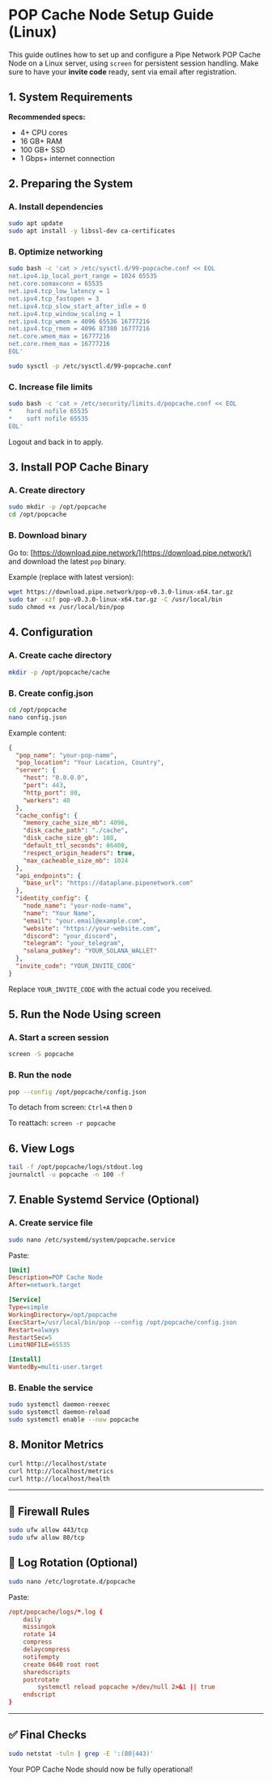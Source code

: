 # POP Cache Node Setup Guide (Linux)

This guide outlines how to set up and configure a Pipe Network POP Cache Node on a Linux server, using `screen` for persistent session handling. Make sure to have your **invite code** ready, sent via email after registration.

## 1. System Requirements

**Recommended specs:**

* 4+ CPU cores
* 16 GB+ RAM
* 100 GB+ SSD
* 1 Gbps+ internet connection

## 2. Preparing the System

### A. Install dependencies

```bash
sudo apt update
sudo apt install -y libssl-dev ca-certificates
```

### B. Optimize networking

```bash
sudo bash -c 'cat > /etc/sysctl.d/99-popcache.conf << EOL
net.ipv4.ip_local_port_range = 1024 65535
net.core.somaxconn = 65535
net.ipv4.tcp_low_latency = 1
net.ipv4.tcp_fastopen = 3
net.ipv4.tcp_slow_start_after_idle = 0
net.ipv4.tcp_window_scaling = 1
net.ipv4.tcp_wmem = 4096 65536 16777216
net.ipv4.tcp_rmem = 4096 87380 16777216
net.core.wmem_max = 16777216
net.core.rmem_max = 16777216
EOL'

sudo sysctl -p /etc/sysctl.d/99-popcache.conf
```

### C. Increase file limits

```bash
sudo bash -c 'cat > /etc/security/limits.d/popcache.conf << EOL
*    hard nofile 65535
*    soft nofile 65535
EOL'
```

Logout and back in to apply.

## 3. Install POP Cache Binary

### A. Create directory

```bash
sudo mkdir -p /opt/popcache
cd /opt/popcache
```

### B. Download binary

Go to: [https://download.pipe.network/](https://download.pipe.network/) and download the latest `pop` binary.

Example (replace with latest version):

```bash
wget https://download.pipe.network/pop-v0.3.0-linux-x64.tar.gz
sudo tar -xzf pop-v0.3.0-linux-x64.tar.gz -C /usr/local/bin
sudo chmod +x /usr/local/bin/pop
```

## 4. Configuration

### A. Create cache directory

```bash
mkdir -p /opt/popcache/cache
```

### B. Create config.json

```bash
cd /opt/popcache
nano config.json
```

Example content:

```json
{
  "pop_name": "your-pop-name",
  "pop_location": "Your Location, Country",
  "server": {
    "host": "0.0.0.0",
    "port": 443,
    "http_port": 80,
    "workers": 40
  },
  "cache_config": {
    "memory_cache_size_mb": 4096,
    "disk_cache_path": "./cache",
    "disk_cache_size_gb": 100,
    "default_ttl_seconds": 86400,
    "respect_origin_headers": true,
    "max_cacheable_size_mb": 1024
  },
  "api_endpoints": {
    "base_url": "https://dataplane.pipenetwork.com"
  },
  "identity_config": {
    "node_name": "your-node-name",
    "name": "Your Name",
    "email": "your.email@example.com",
    "website": "https://your-website.com",
    "discord": "your_discord",
    "telegram": "your_telegram",
    "solana_pubkey": "YOUR_SOLANA_WALLET"
  },
  "invite_code": "YOUR_INVITE_CODE"
}
```

Replace `YOUR_INVITE_CODE` with the actual code you received.

## 5. Run the Node Using screen

### A. Start a screen session

```bash
screen -S popcache
```

### B. Run the node

```bash
pop --config /opt/popcache/config.json
```

To detach from screen: `Ctrl+A` then `D`

To reattach: `screen -r popcache`

## 6. View Logs

```bash
tail -f /opt/popcache/logs/stdout.log
journalctl -u popcache -n 100 -f
```

## 7. Enable Systemd Service (Optional)

### A. Create service file

```bash
sudo nano /etc/systemd/system/popcache.service
```

Paste:

```ini
[Unit]
Description=POP Cache Node
After=network.target

[Service]
Type=simple
WorkingDirectory=/opt/popcache
ExecStart=/usr/local/bin/pop --config /opt/popcache/config.json
Restart=always
RestartSec=5
LimitNOFILE=65535

[Install]
WantedBy=multi-user.target
```

### B. Enable the service

```bash
sudo systemctl daemon-reexec
sudo systemctl daemon-reload
sudo systemctl enable --now popcache
```

## 8. Monitor Metrics

```bash
curl http://localhost/state
curl http://localhost/metrics
curl http://localhost/health
```

---

## 🔐 Firewall Rules

```bash
sudo ufw allow 443/tcp
sudo ufw allow 80/tcp
```

## 🔁 Log Rotation (Optional)

```bash
sudo nano /etc/logrotate.d/popcache
```

Paste:

```conf
/opt/popcache/logs/*.log {
    daily
    missingok
    rotate 14
    compress
    delaycompress
    notifempty
    create 0640 root root
    sharedscripts
    postrotate
        systemctl reload popcache >/dev/null 2>&1 || true
    endscript
}
```

---

## ✅ Final Checks

```bash
sudo netstat -tuln | grep -E ':(80|443)'
```

Your POP Cache Node should now be fully operational!
